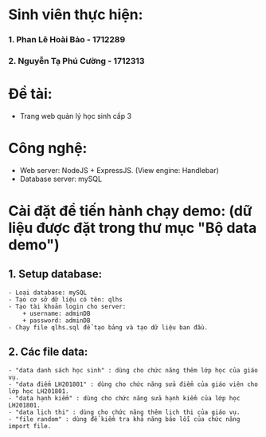 # Sinh viên thực hiện:

### 1. Phan Lê Hoài Bảo - 1712289

### 2. Nguyễn Tạ Phú Cường - 1712313

# Đề tài:

- Trang web quản lý học sinh cấp 3

# Công nghệ:

- Web server: NodeJS + ExpressJS. (View engine: Handlebar)
- Database server: mySQL

# Cài đặt để tiến hành chạy demo: (dữ liệu được đặt trong thư mục "Bộ data demo")

## 1. Setup database:

    - Loại database: mySQL
    - Tạo cơ sở dữ liệu có tên: qlhs
    - Tạo tài khoản login cho server:
    	+ username: adminDB
    	+ password: adminDB
    - Chạy file qlhs.sql để tạo bảng và tạo dữ liệu ban đầu.

## 2. Các file data:

    - "data danh sách học sinh" : dùng cho chức năng thêm lớp học của giáo vụ.
    - "data điểm LH201801" : dùng cho chức năng sửa điểm của giáo viên cho lớp học LH201801.
    - "data hạnh kiểm" : dùng cho chức năng sửa hạnh kiểm của lớp học LH201801.
    - "data lịch thi" : dùng cho chức năng thêm lịch thi của giáo vụ.
    - "file random" : dùng để kiểm tra khả năng báo lỗi của chức năng import file.
